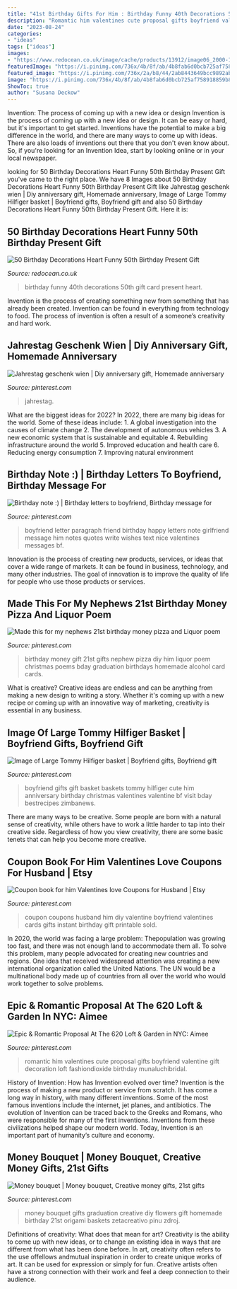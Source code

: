 ```yaml
---
title: "41st Birthday Gifts For Him : Birthday Funny 40th Decorations 50th Gift Card Present Heart"
description: "Romantic him valentines cute proposal gifts boyfriend valentine gift decoration loft fashiondioxide birthday munaluchibridal"
date: "2023-08-24"
categories:
- "ideas"
tags: ["ideas"]
images:
- "https://www.redocean.co.uk/image/cache/products/13912/image06_2000-1500x1500.jpg"
featuredImage: "https://i.pinimg.com/736x/4b/8f/ab/4b8fab6d0bcb725af758918859b84cb7.jpg"
featured_image: "https://i.pinimg.com/736x/2a/b8/44/2ab8443649bcc9892aba5e594e60a325--romantic-proposal-the-loft.jpg"
image: "https://i.pinimg.com/736x/4b/8f/ab/4b8fab6d0bcb725af758918859b84cb7.jpg"
ShowToc: true
author: "Susana Deckow"
---
```



Invention: The process of coming up with a new idea or design
Invention is the process of coming up with a new idea or design. It can be easy or hard, but it's important to get started. Inventions have the potential to make a big difference in the world, and there are many ways to come up with ideas. There are also loads of inventions out there that you don't even know about. So, if you're looking for an Invention Idea, start by looking online or in your local newspaper.

	

		
looking for 50 Birthday Decorations Heart Funny 50th Birthday Present Gift you've came to the right place. We have 8 Images about 50 Birthday Decorations Heart Funny 50th Birthday Present Gift like Jahrestag geschenk wien | Diy anniversary gift, Homemade anniversary, Image of Large Tommy Hilfiger basket | Boyfriend gifts, Boyfriend gift and also 50 Birthday Decorations Heart Funny 50th Birthday Present Gift. Here it is:
		
    
## 50 Birthday Decorations Heart Funny 50th Birthday Present Gift

<img loading=lazy src="https://www.redocean.co.uk/image/cache/products/13912/image06_2000-1500x1500.jpg" onerror="this.onerror=null;this.src='https://tse3.mm.bing.net/th?id=OIP.M_5u6XGpNMgUWevYVAc9ygHaHa&amp;pid=15.1';" alt="50 Birthday Decorations Heart Funny 50th Birthday Present Gift">

_Source: redocean.co.uk_

>birthday funny 40th decorations 50th gift card present heart. 

	

Invention is the process of creating something new from something that has already been created. Invention can be found in everything from technology to food. The process of invention is often a result of a someone’s creativity and hard work.

    
## Jahrestag Geschenk Wien | Diy Anniversary Gift, Homemade Anniversary

<img loading=lazy src="https://i.pinimg.com/736x/a9/02/86/a902864a77530f7d9e756ace330f0b1c.jpg" onerror="this.onerror=null;this.src='https://tse1.mm.bing.net/th?id=OIP.I7ts9k-tdEzKrSUOFDrUcQHaJ4&amp;pid=15.1';" alt="Jahrestag geschenk wien | Diy anniversary gift, Homemade anniversary">

_Source: pinterest.com_

>jahrestag. 

	

What are the biggest ideas for 2022?
In 2022, there are many big ideas for the world. Some of these ideas include: 1. A global investigation into the causes of climate change 2. The development of autonomous vehicles 3. A new economic system that is sustainable and equitable 4. Rebuilding infrastructure around the world 5. Improved education and health care 6. Reducing energy consumption 7. Improving natural environment 
    
## Birthday Note :) | Birthday Letters To Boyfriend, Birthday Message For

<img loading=lazy src="https://i.pinimg.com/736x/c4/81/8d/c4818d97e9d2814e090d4116c83c0092--boyfriend-birthdays.jpg" onerror="this.onerror=null;this.src='https://tse3.mm.bing.net/th?id=OIP.tcROs4NQyyRjl0rVN5onxAHaJ3&amp;pid=15.1';" alt="Birthday note :) | Birthday letters to boyfriend, Birthday message for">

_Source: pinterest.com_

>boyfriend letter paragraph friend birthday happy letters note girlfriend message him notes quotes write wishes text nice valentines messages bf. 

	

Innovation is the process of creating new products, services, or ideas that cover a wide range of markets. It can be found in business, technology, and many other industries. The goal of innovation is to improve the quality of life for people who use those products or services.

    
## Made This For My Nephews 21st Birthday Money Pizza And Liquor Poem

<img loading=lazy src="https://i.pinimg.com/736x/9a/47/6a/9a476a63bd31ef09df89112bea076569.jpg" onerror="this.onerror=null;this.src='https://tse1.mm.bing.net/th?id=OIP.CBUMxq6tU1nyan04Z_QBAgHaJ4&amp;pid=15.1';" alt="Made this for my nephews 21st birthday money pizza and Liquor poem">

_Source: pinterest.com_

>birthday money gift 21st gifts nephew pizza diy him liquor poem christmas poems bday graduation birthdays homemade alcohol card cards. 

	

What is creative?
Creative ideas are endless and can be anything from making a new design to writing a story. Whether it's coming up with a new recipe or coming up with an innovative way of marketing, creativity is essential in any business.

    
## Image Of Large Tommy Hilfiger Basket | Boyfriend Gifts, Boyfriend Gift

<img loading=lazy src="https://i.pinimg.com/736x/4b/8f/ab/4b8fab6d0bcb725af758918859b84cb7.jpg" onerror="this.onerror=null;this.src='https://tse1.mm.bing.net/th?id=OIP.mBHOsQEwowp_s9n4fSkzbwHaJ3&amp;pid=15.1';" alt="Image of Large Tommy Hilfiger basket | Boyfriend gifts, Boyfriend gift">

_Source: pinterest.com_

>boyfriend gifts gift basket baskets tommy hilfiger cute him anniversary birthday christmas valentines valentine bf visit bday bestrecipes zimbanews. 

	

There are many ways to be creative. Some people are born with a natural sense of creativity, while others have to work a little harder to tap into their creative side. Regardless of how you view creativity, there are some basic tenets that can help you become more creative.

    
## Coupon Book For Him Valentines Love Coupons For Husband | Etsy

<img loading=lazy src="https://i.pinimg.com/736x/ad/e7/65/ade765c943536884046e1a884d2b85ee--love-coupons-coupon-books.jpg" onerror="this.onerror=null;this.src='https://tse1.mm.bing.net/th?id=OIP.-gF4iI5V9ppCUJXOCOWLJwHaJ4&amp;pid=15.1';" alt="Coupon book for him Valentines love Coupons for Husband | Etsy">

_Source: pinterest.com_

>coupon coupons husband him diy valentine boyfriend valentines cards gifts instant birthday gift printable sold. 

	

In 2020, the world was facing a large problem: Thepopulation was growing too fast, and there was not enough land to accommodate them all. To solve this problem, many people advocated for creating new countries and regions. One idea that received widespread attention was creating a new international organization called the United Nations. The UN would be a multinational body made up of countries from all over the world who would work together to solve problems.

    
## Epic &amp; Romantic Proposal At The 620 Loft &amp; Garden In NYC: Aimee

<img loading=lazy src="https://i.pinimg.com/736x/2a/b8/44/2ab8443649bcc9892aba5e594e60a325--romantic-proposal-the-loft.jpg" onerror="this.onerror=null;this.src='https://tse2.mm.bing.net/th?id=OIP.yF-lHG27StpRAkDWbkhvdAHaLH&amp;pid=15.1';" alt="Epic &amp; Romantic Proposal At The 620 Loft &amp; Garden in NYC: Aimee">

_Source: pinterest.com_

>romantic him valentines cute proposal gifts boyfriend valentine gift decoration loft fashiondioxide birthday munaluchibridal. 

	

History of Invention: How has Invention evolved over time?
Invention is the process of making a new product or service from scratch. It has come a long way in history, with many different inventions. Some of the most famous inventions include the internet, jet planes, and antibiotics. The evolution of Invention can be traced back to the Greeks and Romans, who were responsible for many of the first inventions. Inventions from these civilizations helped shape our modern world. Today, Invention is an important part of humanity’s culture and economy.

    
## Money Bouquet | Money Bouquet, Creative Money Gifts, 21st Gifts

<img loading=lazy src="https://i.pinimg.com/736x/40/5a/c9/405ac9bd0550b87043b85505d27d413b--money-bouquet-gift-wrapping.jpg" onerror="this.onerror=null;this.src='https://tse3.mm.bing.net/th?id=OIP.RKPmmwjCUe2MQ76Q3uHBJAHaJ3&amp;pid=15.1';" alt="Money bouquet | Money bouquet, Creative money gifts, 21st gifts">

_Source: pinterest.com_

>money bouquet gifts graduation creative diy flowers gift homemade birthday 21st origami baskets zetacreativo pinu zdroj. 

	

Definitions of creativity: What does that mean for art?
Creativity is the ability to come up with new ideas, or to change an existing idea in ways that are different from what has been done before. In art, creativity often refers to the use offellows andmutual inspiration in order to create unique works of art. It can be used for expression or simply for fun. Creative artists often have a strong connection with their work and feel a deep connection to their audience.

